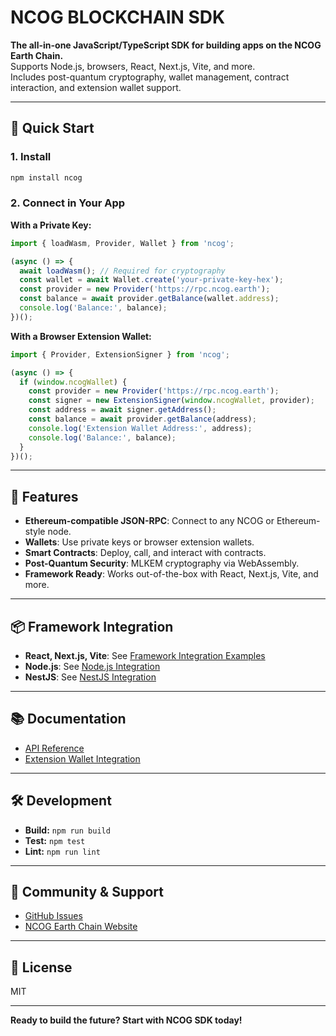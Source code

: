 # NCOG BLOCKCHAIN SDK

**The all-in-one JavaScript/TypeScript SDK for building apps on the NCOG Earth Chain.**  
Supports Node.js, browsers, React, Next.js, Vite, and more.  
Includes post-quantum cryptography, wallet management, contract interaction, and extension wallet support.

---

## 🚀 Quick Start

### 1. Install

```bash
npm install ncog
```

### 2. Connect in Your App

**With a Private Key:**
```js
import { loadWasm, Provider, Wallet } from 'ncog';

(async () => {
  await loadWasm(); // Required for cryptography
  const wallet = await Wallet.create('your-private-key-hex');
  const provider = new Provider('https://rpc.ncog.earth');
  const balance = await provider.getBalance(wallet.address);
  console.log('Balance:', balance);
})();
```

**With a Browser Extension Wallet:**
```js
import { Provider, ExtensionSigner } from 'ncog';

(async () => {
  if (window.ncogWallet) {
    const provider = new Provider('https://rpc.ncog.earth');
    const signer = new ExtensionSigner(window.ncogWallet, provider);
    const address = await signer.getAddress();
    const balance = await provider.getBalance(address);
    console.log('Extension Wallet Address:', address);
    console.log('Balance:', balance);
  }
})();
```

---

## 🧩 Features

- **Ethereum-compatible JSON-RPC**: Connect to any NCOG or Ethereum-style node.
- **Wallets**: Use private keys or browser extension wallets.
- **Smart Contracts**: Deploy, call, and interact with contracts.
- **Post-Quantum Security**: MLKEM cryptography via WebAssembly.
- **Framework Ready**: Works out-of-the-box with React, Next.js, Vite, and more.

---

## 📦 Framework Integration

- **React, Next.js, Vite**: See [Framework Integration Examples](docs/FRAMEWORK_INTEGRATION.md)
- **Node.js**: See [Node.js Integration](docs/NODEJS_INTEGRATION.md)
- **NestJS**: See [NestJS Integration](docs/NESTJS_INTEGRATION.md)

---

## 📚 Documentation

- [API Reference](docs/API_REFERENCE.md)
- [Extension Wallet Integration](docs/EXTENSION_WALLET.md)

---

## 🛠️ Development

- **Build:** `npm run build`
- **Test:** `npm test`
- **Lint:** `npm run lint`

---

## 🤝 Community & Support

- [GitHub Issues](https://github.com/Ncog-Earth-Chain/ncog-node-sdk/issues)
- [NCOG Earth Chain Website](https://ncog.earth)

---

## 📝 License

MIT

---

**Ready to build the future? Start with NCOG SDK today!** 